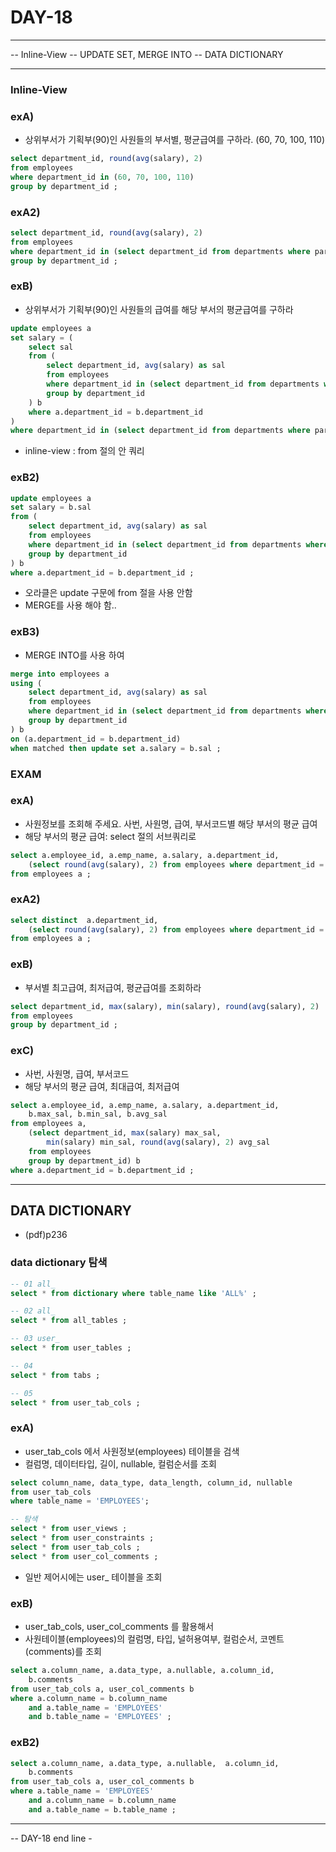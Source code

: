 DAY-18
======
- - -

-- Inline-View
-- UPDATE SET, MERGE INTO
-- DATA DICTIONARY
-- - - -


### Inline-View

### exA)
* 상위부서가 기획부(90)인 사원들의 부서별, 평균급여를 구하라. (60, 70, 100, 110)
```sql
select department_id, round(avg(salary), 2)
from employees 
where department_id in (60, 70, 100, 110)
group by department_id ;
```

### exA2)
```sql
select department_id, round(avg(salary), 2)
from employees 
where department_id in (select department_id from departments where parent_id = 90)
group by department_id ;
```


### exB)
* 상위부서가 기획부(90)인 사원들의  급여를 해당 부서의 평균급여를 구하라
```sql
update employees a
set salary = (
    select sal
    from (
        select department_id, avg(salary) as sal
        from employees 
        where department_id in (select department_id from departments where parent_id = 90)
        group by department_id
    ) b
    where a.department_id = b.department_id
)
where department_id in (select department_id from departments where parent_id = 90);
```
* inline-view : from 절의 안 쿼리


### exB2)
```sql
update employees a
set salary = b.sal
from (
    select department_id, avg(salary) as sal
    from employees 
    where department_id in (select department_id from departments where parent_id = 90)
    group by department_id
) b
where a.department_id = b.department_id ;
```
* 오라클은 update 구문에 from 절을 사용 안함
* MERGE를 사용 해야 함..


### exB3)
* MERGE INTO를 사용 하여
```sql
merge into employees a
using (
    select department_id, avg(salary) as sal
    from employees 
    where department_id in (select department_id from departments where parent_id = 90)
    group by department_id
) b
on (a.department_id = b.department_id)
when matched then update set a.salary = b.sal ;
```



### EXAM
### exA)
* 사원정보를 조회해 주세요. 사번, 사원명, 급여, 부서코드별 해당 부서의 평균 급여
* 해당 부서의 평균 급여: select 절의 서브쿼리로
```sql
select a.employee_id, a.emp_name, a.salary, a.department_id,
    (select round(avg(salary), 2) from employees where department_id = a.department_id) as dep_avg
from employees a ;
```

### exA2)
```sql
select distinct  a.department_id,
    (select round(avg(salary), 2) from employees where department_id = a.department_id) as dep_avg
from employees a ;
```

### exB)
* 부서별 최고급여, 최저급여, 평균급여를 조회하라
```sql
select department_id, max(salary), min(salary), round(avg(salary), 2)
from employees
group by department_id ;
```

### exC)
* 사번, 사원명, 급여, 부서코드
* 해당 부서의 평균 급여, 최대급여, 최저급여
```sql
select a.employee_id, a.emp_name, a.salary, a.department_id,
    b.max_sal, b.min_sal, b.avg_sal
from employees a,
    (select department_id, max(salary) max_sal,
        min(salary) min_sal, round(avg(salary), 2) avg_sal
    from employees
    group by department_id) b
where a.department_id = b.department_id ;
```



-- - - -
## DATA DICTIONARY
* (pdf)p236

### data dictionary 탐색
```sql
-- 01 all_
select * from dictionary where table_name like 'ALL%' ;

-- 02 all_
select * from all_tables ;

-- 03 user_
select * from user_tables ;

-- 04
select * from tabs ;

-- 05
select * from user_tab_cols ;
```

### exA)
* user_tab_cols 에서 사원정보(employees) 테이블을 검색
* 컬럼명, 데이터타입, 길이, nullable, 컬럼순서를 조회
```sql
select column_name, data_type, data_length, column_id, nullable
from user_tab_cols
where table_name = 'EMPLOYEES';

-- 탐색
select * from user_views ;
select * from user_constraints ;
select * from user_tab_cols ;
select * from user_col_comments ;
```
* 일반 제어시에는 user_ 테이블을 조회

### exB)
* user_tab_cols, user_col_comments 를 활용해서
* 사원테이블(employees)의 컬럼명, 타입, 널허용여부, 컬럼순서, 코멘트(comments)를 조회
```sql
select a.column_name, a.data_type, a.nullable, a.column_id,
    b.comments
from user_tab_cols a, user_col_comments b
where a.column_name = b.column_name
    and a.table_name = 'EMPLOYEES' 
    and b.table_name = 'EMPLOYEES' ;
```

### exB2)
```sql
select a.column_name, a.data_type, a.nullable,  a.column_id,
    b.comments
from user_tab_cols a, user_col_comments b
where a.table_name = 'EMPLOYEES'
    and a.column_name = b.column_name
    and a.table_name = b.table_name ; 
```
    

- - -
-- DAY-18 end line -


